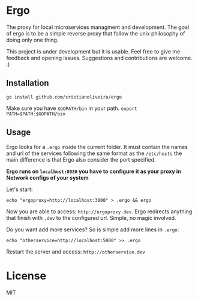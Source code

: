 # Ergo

The proxy for local microservices managment and development.
The goal of ergo is to be a simple reverse proxy that follow the unix philosophy of doing only one thing.

This project is under development but it is usable. Feel free to give me
feedback and opening issues. Suggestions and contributions are welcome. :)

## Installation

```
go install github.com/cristianoliveira/ergo
```
Make sure you have `$GOPATH/bin` in your path. `export PATH=$PATH:$GOPATH/bin`

## Usage

Ergo looks for a `.ergo` inside the current folder. It must contain the names and
url of the services following the same format as the `/etc/hosts` the main difference
is that Ergo also consider the port specified.

**Ergo runs on `localhost:8080` you have to configure it as your proxy in Network configs of your system**

Let's start:
```
echo "ergoproxy=http://localhost:3000" > .ergo && ergo
```
Now you are able to access: `http://ergoproxy.dev`.
Ergo redirects anything that finish with `.dev` to the configured url.
Simple, no magic involved.

Do you want add more services? So is simple add more lines in `.ergo`:
```
echo "otherservice=http://localhost:5000" >> .ergo
```

Restart the server and access: `http://otherservice.dev`

# License

MIT
